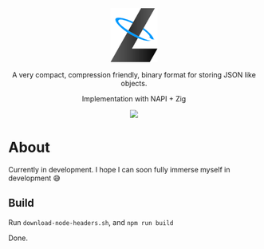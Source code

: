 <div align="center">
  <img src="docs/logotype.svg" height="108" alt="LWF">
  <p>A very compact, compression friendly, binary format for storing JSON like objects.</p>
  </hr>

<p>Implementation with NAPI + Zig</p>
<img src="https://img.shields.io/github/languages/top/EtherCD/lwf-node?style=for-the-badge&logo=zig&color=%23F7A41C" />

</div>

# About

Currently in development. I hope I can soon fully immerse myself in development 😅

## Build

Run `download-node-headers.sh`, and `npm run build`

Done.
